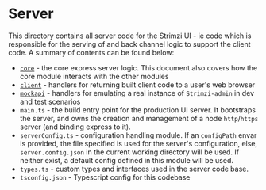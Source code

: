# Server

This directory contains all server code for the Strimzi UI - ie code which is responsible for the serving of and back channel logic to support the client code. A summary of contents can be found below:

- [`core`](./core/README.md) - the core express server logic. This document also covers how the core module interacts with the other modules
- [`client`](./client/README.md) - handlers for returning built client code to a user's web browser
- [`mockapi`](./mockapi/README.md) - handlers for emulating a real instance of `Strimzi-admin` in dev and test scenarios
- `main.ts` - the build entry point for the production UI server. It bootstraps the server, and owns the creation and management of a node `http`/`https` server (and binding express to it).
- `serverConfig.ts` - configuration handling module. If an `configPath` envar is provided, the file specified is used for the server's configuration, else, `server.config.json` in the current working directory will be used. If neither exist, a default config defined in this module will be used.
- `types.ts` - custom types and interfaces used in the server code base.
- `tsconfig.json` - Typescript config for this codebase
